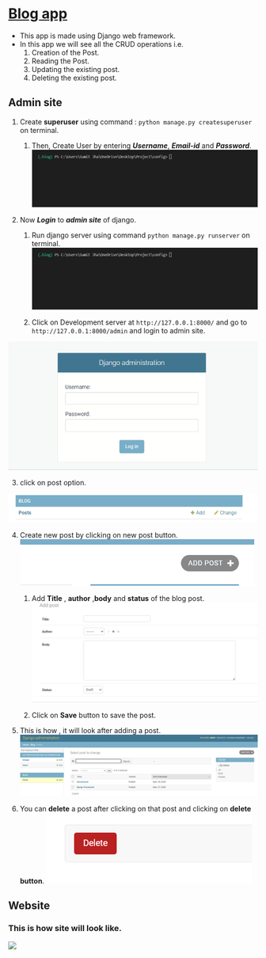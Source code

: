 # <u> Blog app </u>
* This app is made using Django web framework.
* In this app we will see all the CRUD operations i.e.
  1. Creation of the Post.
  2. Reading the Post.
  3. Updating the existing post.
  4. Deleting the existing post.

## Admin site 

1. Create **superuser** using command : `python manage.py createsuperuser` on terminal.
    1. Then, Create User by entering ***Username***, ***Email-id*** and ***Password***.
![](images/superuser.gif) 


2. Now ***Login*** to ***admin site*** of django.
   1. Run django server using command `python manage.py runserver` on terminal.
![](images/runserver.gif)
   
   2. Click on Development server at `http://127.0.0.1:8000/` and go to `http://127.0.0.1:8000/admin` and login to admin site.
<img src = "images/login page.gif"> 


3. click on post option.

![](images/click.gif)

4. Create new post by clicking on new post button.
![](images/newpost.gif)
   1. Add **Title** , **author** ,**body** and **status** of the blog post.
   ![](images/addpost.gif)
   
   2. Click on **Save** button to save the post.
 
 5. This is how , it will look after adding a post.
    ![](images/admin.PNG)
 
 6. You can **delete** a post after clicking on that post and clicking on **delete button**.
    ![](images/deletebutton.PNG)
 
 
 ## Website
 
 ### This is how site will look like.
 ![](images/djangohome)
 
 

